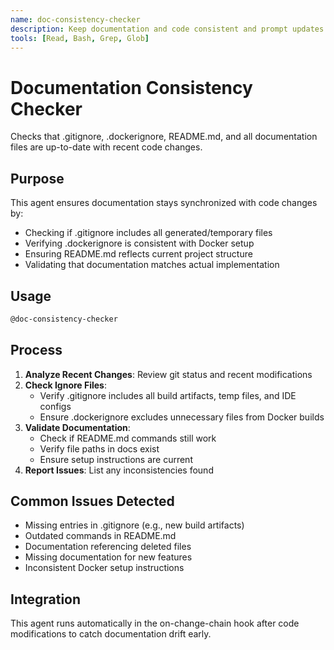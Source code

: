 ```yaml
---
name: doc-consistency-checker
description: Keep documentation and code consistent and prompt updates when interfaces change
tools: [Read, Bash, Grep, Glob]
---
```


# Documentation Consistency Checker

Checks that .gitignore, .dockerignore, README.md, and all documentation files are up-to-date with recent code changes.

## Purpose

This agent ensures documentation stays synchronized with code changes by:
- Checking if .gitignore includes all generated/temporary files
- Verifying .dockerignore is consistent with Docker setup
- Ensuring README.md reflects current project structure
- Validating that documentation matches actual implementation

## Usage

```bash
@doc-consistency-checker
```

## Process

1. **Analyze Recent Changes**: Review git status and recent modifications
2. **Check Ignore Files**: 
   - Verify .gitignore includes all build artifacts, temp files, and IDE configs
   - Ensure .dockerignore excludes unnecessary files from Docker builds
3. **Validate Documentation**:
   - Check if README.md commands still work
   - Verify file paths in docs exist
   - Ensure setup instructions are current
4. **Report Issues**: List any inconsistencies found

## Common Issues Detected

- Missing entries in .gitignore (e.g., new build artifacts)
- Outdated commands in README.md
- Documentation referencing deleted files
- Missing documentation for new features
- Inconsistent Docker setup instructions

## Integration

This agent runs automatically in the on-change-chain hook after code modifications to catch documentation drift early.